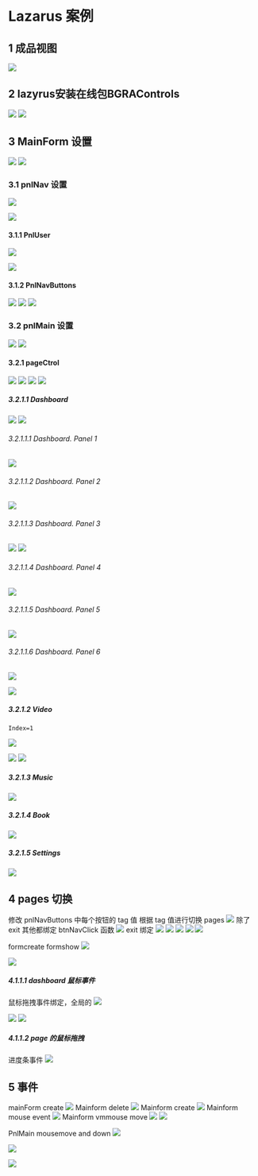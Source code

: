 # Lazarus 案例
## 1 成品视图
![](imgs/lazarus案例1.png)
## 2 lazyrus安装在线包BGRAControls
![](imgs/lazarus案例1-2.png)
![](imgs/lazarus案例1-3.png)
## 3 MainForm 设置
![](imgs/lazarus案例1-1.png)
![](imgs/lazarus案例1-17.png)
### 3.1 pnlNav 设置
![](imgs/lazarus案例1-23.png)

![](imgs/lazarus案例1-4.png)
#### 3.1.1 PnlUser
![](imgs/lazarus案例1-7.png)

![](imgs/lazarus案例1-9.png)
#### 3.1.2 PnlNavButtons
![](imgs/lazarus案例1-22.png)
![](imgs/lazarus案例1-11.png)
![](imgs/lazarus案例1-16.png)
### 3.2 pnlMain 设置

![](imgs/lazarus案例1-48.png)
![](imgs/lazarus案例1-49.png)
#### 3.2.1 pageCtrol


![](imgs/lazarus案例1-50.png)
![](imgs/lazarus案例1-20.png)
![](imgs/lazarus案例1-21.png)
![](imgs/lazarus案例1-6.png)

##### 3.2.1.1 Dashboard
![](imgs/lazarus案例1-24.png)
![](imgs/lazarus案例1-10.png)
###### 3.2.1.1.1 Dashboard. Panel 1
![](imgs/lazarus案例1-12.png)
###### 3.2.1.1.2 Dashboard. Panel 2

![](imgs/lazarus案例1-14.png)
###### 3.2.1.1.3 Dashboard. Panel 3
![](imgs/lazarus案例1-25.png)
![](imgs/lazarus案例1-15.png)
###### 3.2.1.1.4 Dashboard. Panel 4
![](imgs/lazarus案例1-13.png)

###### 3.2.1.1.5 Dashboard. Panel 5
![](imgs/lazarus案例1-18.png)

###### 3.2.1.1.6 Dashboard. Panel 6
![](imgs/lazarus案例1-26.png)

![](imgs/lazarus案例1-19.png)
##### 3.2.1.2 Video
	Index=1
	
![](imgs/lazarus案例1-28.png)
	
![](imgs/lazarus案例1-27.png)
![](imgs/lazarus案例1-29.png)



##### 3.2.1.3 Music

![](imgs/lazarus案例1-31.png)



##### 3.2.1.4 Book
![](imgs/lazarus案例1-32.png)




##### 3.2.1.5 Settings


![](imgs/lazarus案例1-34.png)




## 4 pages 切换
修改 pnlNavButtons 中每个按钮的 tag 值
根据 tag 值进行切换 pages
![](imgs/lazarus案例1-37.png)
除了 exit 其他都绑定 btnNavClick 函数
![](imgs/lazarus案例1-36.png)
exit 绑定
![](imgs/lazarus案例1-38.png)
![](imgs/lazarus案例1-40.png)
![](imgs/lazarus案例1-39.png)
![](imgs/lazarus案例1-35.png)
![](imgs/lazarus案例1-42.png)

formcreate formshow
![](imgs/lazarus案例1-41.png)


![](imgs/lazarus案例1-43.png)
##### 4.1.1.1 dashboard 鼠标事件
鼠标拖拽事件绑定，全局的
![](imgs/lazarus案例1-46.png)

![](imgs/lazarus案例1-45.png)
![](imgs/lazarus案例1-44.png)
##### 4.1.1.2 page 的鼠标拖拽
进度条事件
![](imgs/lazarus案例1-47.png)




## 5 事件
mainForm create
![](imgs/lazarus案例1-51.png)
Mainform delete
![](imgs/lazarus案例1-52.png)
Mainform create
![](imgs/lazarus案例1-53.png)
Mainform mouse event
![](imgs/lazarus案例1-55.png)
Mainform vmmouse move
![](imgs/lazarus案例1-56.png)
![](imgs/lazarus案例1-57.png)






PnlMain mousemove and down
![](imgs/lazarus案例1-54.png)

![](imgs/lazarus案例1-58.png)

![](imgs/lazarus案例1-59.png)



